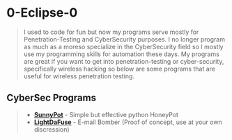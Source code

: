 # **0-Eclipse-0**
>I used to code for fun but now my programs serve mostly for Penetration-Testing
and CyberSecurity purposes. I no longer program as much as a moreso specialize
in the CyberSecurity field so I mostly use my programming skills for automation
these days. My programs are great if you want to get into penetration-testing
or cyber-security, specifically wireless hacking so below are some programs that
are useful for wireless penetration testing.

## CyberSec Programs
>- [**SunnyPot**](https://github.com/0-Eclipse-0/SunnyPot) - Simple but effective python HoneyPot
>- [**LightDaFuse**](https://github.com/0-Eclipse-0/LightDaFuse) - E-mail Bomber (Proof of concept, use at your own discression)
